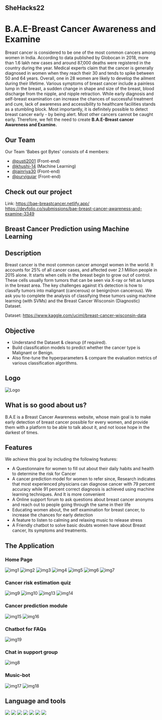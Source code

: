## SheHacks22

# B.A.E-Breast Cancer Awareness and Examine 

Breast cancer is considered to be one of the most common cancers among women in India. According to data published by Globocan in 2018, more than 1.6 lakh new cases and around 87,000 deaths were registered in the country during the year. 
Medical experts claim that the cancer is generally diagnosed in women when they reach their 30 and tends to spike between 50 and 64 years. Overall, one in 28 women are likely to develop the ailment during their lifetime. 
Various symptoms of breast cancer include a painless lump in the breast, a sudden change in shape and size of the breast, blood discharge from the nipple, and nipple retraction. While early diagnosis and self-breast examination can increase the chances of successful treatment and cure, lack of awareness and accessibility to healthcare facilities stands as a stumbling block. 
Most importantly, it is definitely possible to detect breast cancer early - by being alert. Most other cancers cannot be caught early.
Therefore, we felt the need to create **B.A.E-Breast cancer Awareness and Examine.**

## Our Team
Our Team 'Babes got Bytes' consists of 4 members:

- [@pusti2001](https://www.github.com/pusti2001) (Front-end)
- [@khushi-14](https://github.com/khushi-14) (Machine Learning)
- [@jainriya30](https://github.com/jainriya30) (Front-end)
- [@purvigujar](https://github.com/purvigujar) (Front-end)

## Check out our project
Link: 
https://bae-breastcancer.netlify.app/
https://devfolio.co/submissions/bae-breast-cancer-awareness-and-examine-3349

## Breast Cancer Prediction using Machine Learning
## Description
Breast cancer is the most common cancer amongst women in the world. It accounts for 25% of all cancer cases, and affected over 2.1 Million people in 2015 alone. It starts when cells in the breast begin to grow out of control. These cells usually form tumors that can be seen via X-ray or felt as lumps in the breast area.
The key challenges against it’s detection is how to classify tumors into malignant (cancerous) or benign(non cancerous). We ask you to complete the analysis of classifying these tumors using machine learning (with SVMs) and the Breast Cancer Wisconsin (Diagnostic) Dataset.

Dataset: https://www.kaggle.com/uciml/breast-cancer-wisconsin-data

## Objective
- Understand the Dataset & cleanup (if required).
- Build classification models to predict whether the cancer type is Malignant or Benign.
- Also fine-tune the hyperparameters & compare the evaluation metrics of various classification algorithms.

## Logo

![Logo](logo.png)

## What is so good about us?
B.A.E  is a Breast Cancer Awareness website, whose main goal is to make early detection of breast cancer possible for every women, and provide them with a platform to be able  to talk about it, and not loose hope in the darkest of times.
## Features
We achieve this goal by including the following features:
- A Questionnaire  for women to fill out about their daily habits and health to determine the risk for Cancer
- A cancer prediction  model for women to refer since, Research indicates that most experienced physicians can diagnose cancer with 79 percent accuracy while 91 percent correct diagnosis is achieved using machine learning techniques. And It is more convenient
- A Online support forum to ask questions about breast cancer anonyms and reach out to people going through the same in their life
- Educating women about, the self examination for breast cancer, to increase the chances for early detection
- A feature to listen to calming and relaxing music to release stress
- A Friendly chatbot to solve basic doubts women have about Breast cancer, Its symptoms and treatments.

## The Application
### Home Page
![img1](Application/Screenshot%20(13).png)
![img2](Application/Screenshot%20(14).png)
![img3](Application/Screenshot%20(15).png)
![img4](Application/Screenshot%20(16).png)
![img5](Application/Screenshot%20(17).png)
![img6](Application/Screenshot%20(18).png)
![img7](Application/Screenshot%20(19).png)

### Cancer risk estimation quiz
![img9](Application/Screenshot%20(22).png)
![img10](Application/Screenshot%20(23).png)
![img13](Application/Screenshot%20(26).png)
![img14](Application/Screenshot%20(27).png)

### Cancer prediction module
![img15](Application/Screenshot%20(28).png)
![img16](Application/Screenshot%20(29).png)

### Chatbot for FAQs
![img19](Application/Screenshot%20(32).png)

### Chat in support group
![img8](Application/Screenshot%20(21).png)

### Music-bot
![img17](Application/Screenshot%20(30).png)
![img18](Application/Screenshot%20(31).png)

## Language and tools
<img src="https://img.icons8.com/color/48/000000/html-5--v1.png"/> <img src="https://img.icons8.com/ios-filled/50/000000/css3.png"/> <img src="https://img.icons8.com/color/48/000000/bootstrap.png"/> <img src="https://img.icons8.com/color/48/000000/javascript--v1.png"/> <img src="https://img.icons8.com/color/48/000000/python--v1.png"/> <img src="https://img.icons8.com/ios/50/000000/flask.png"/> <img src="https://img.icons8.com/color/48/000000/firebase.png"/>

